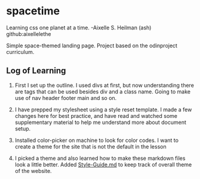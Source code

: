# spacetime
Learning css one planet at a time.
-Aixelle S. Heilman (ash)
github:aixellelethe

Simple space-themed landing page.
Project based on the odinproject curriculum.

## Log of Learning

1. First I set up the outline. 
I used divs at first, but now understanding there are tags that can be used besides div and a class name.
Going to make use of nav header footer main and so on.

2. I have prepped my stylesheet using a style reset template.
I made a few changes here for best practice, and have read and
watched some supplementary material to help me understand more about document setup.

3. Installed color-picker on machine to look for color codes. I want to create a theme for the site that is not the default in the lesson

4. I picked a theme and also learned how to make these markdown files look a little better. Added [Style-Guide.md](./style-guide.md) to keep track of overall theme of the website.

